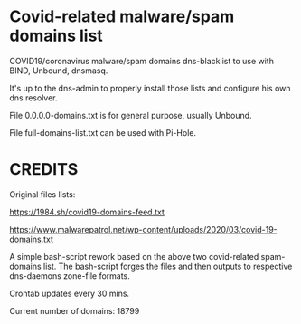 # Covid-related malware/spam domains list

COVID19/coronavirus malware/spam domains dns-blacklist to use with BIND, Unbound, dnsmasq.

It's up to the dns-admin to properly install those lists and configure his own dns resolver.

File 0.0.0.0-domains.txt is for general purpose, usually Unbound.

File full-domains-list.txt can be used with Pi-Hole.



# CREDITS

Original files lists:

https://1984.sh/covid19-domains-feed.txt

https://www.malwarepatrol.net/wp-content/uploads/2020/03/covid-19-domains.txt

A simple bash-script rework based on the above two covid-related spam-domains list.
The bash-script forges the files and then outputs to respective dns-daemons zone-file formats.

Crontab updates every 30 mins.

Current number of domains: 18799
